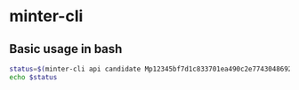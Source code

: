 # minter-cli

## Basic usage in bash
```bash
status=$(minter-cli api candidate Mp12345bf7d1c833701ea490c2e77430486922a9fbef713b933cc3b32700f27777 --patch status --pretty false)
echo $status
```
